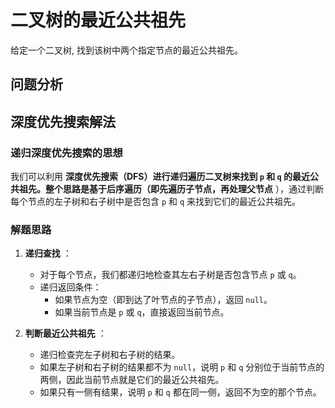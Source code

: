 # 二叉树的最近公共祖先

给定一个二叉树, 找到该树中两个指定节点的最近公共祖先。


## 问题分析



## 深度优先搜索解法

### 递归深度优先搜索的思想

我们可以利用 **深度优先搜索（DFS）**进行递归遍历二叉树来找到 `p` 和 `q` 的最近公共祖先。整个思路是基于后序遍历（即**先遍历子节点，再处理父节点** ），通过判断每个节点的左子树和右子树中是否包含 `p` 和 `q` 来找到它们的最近公共祖先。

### 解题思路

1. **递归查找** ：

   * 对于每个节点，我们都递归地检查其左右子树是否包含节点 `p` 或 `q`。
   * 递归返回条件：
     * 如果节点为空（即到达了叶节点的子节点），返回 `null`。
     * 如果当前节点是 `p` 或 `q`，直接返回当前节点。
2. **判断最近公共祖先** ：

   * 递归检查完左子树和右子树的结果。
   * 如果左子树和右子树的结果都不为 `null`，说明 `p` 和 `q` 分别位于当前节点的两侧，因此当前节点就是它们的最近公共祖先。
   * 如果只有一侧有结果，说明 `p` 和 `q` 都在同一侧，返回不为空的那个节点。
